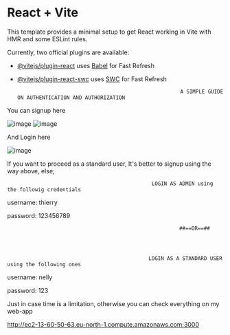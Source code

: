 # React + Vite

This template provides a minimal setup to get React working in Vite with HMR and some ESLint rules.

Currently, two official plugins are available:

- [@vitejs/plugin-react](https://github.com/vitejs/vite-plugin-react/blob/main/packages/plugin-react/README.md) uses [Babel](https://babeljs.io/) for Fast Refresh
- [@vitejs/plugin-react-swc](https://github.com/vitejs/vite-plugin-react-swc) uses [SWC](https://swc.rs/) for Fast Refresh




                                                           A SIMPLE GUIDE ON AUTHENTICATION AND AUTHORIZATION

You can signup here

![image](https://github.com/user-attachments/assets/ec1c2982-24bc-4c35-95d1-c31399a58c99)
![image](https://github.com/user-attachments/assets/e0cd171c-3f0d-410c-ae42-edcd5227a998)

And Login here

![image](https://github.com/user-attachments/assets/c29416b6-016f-41eb-af0b-848cbcf60d4e)

If you want to proceed as a standard user, It's better to signup using the way above, else;


                                                   LOGIN AS ADMIN using the followig credentials

username: thierry

password: 123456789



                                                            ##==OR==##




                                                  LOGIN AS A STANDARD USER using the following ones

username: nelly

password: 123



Just in case time is a limitation, otherwise you can check everything on my web-app

http://ec2-13-60-50-63.eu-north-1.compute.amazonaws.com:3000

